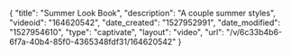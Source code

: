 {
    "title": "Summer Look Book",
    "description": "A couple summer styles",
    "videoid": "164620542",
    "date_created": "1527952991",
    "date_modified": "1527954610",
    "type": "captivate",
    "layout": "video",
    "url": "\/v\/6c33b4b6-6f7a-40b4-85f0-4365348fdf31\/164620542"
}